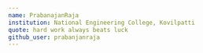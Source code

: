 ```yaml
---
name: PrabanajanRaja
institution: National Engineering College, Kovilpatti
quote: hard work always beats luck
github_user: prabanjanraja
---
```

